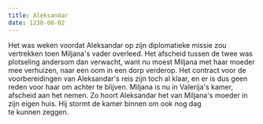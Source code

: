 ```yaml
---
title: Aleksandar
date: 1230-08-02
---
```

Het was weken voordat Aleksandar op zijn diplomatieke missie zou vertrekken toen Miljana's vader overleed. Het afscheid tussen de twee was plotseling andersom dan verwacht, want nu moest Miljana met haar moeder mee verhuizen, naar een oom in een dorp verderop. Het contract voor de voorbereidingen van Aleksandar's reis zijn toch al klaar, en er is dus geen reden voor haar om achter te blijven. Miljana is nu in Valerija's kamer, afscheid aan het nemen. Zo hoort Aleksandar het van Miljana's moeder in zijn eigen huis. Hij stormt de kamer binnen om ook nog dag te kunnen zeggen.